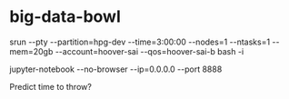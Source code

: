 # big-data-bowl

srun --pty --partition=hpg-dev --time=3:00:00 --nodes=1 --ntasks=1  --mem=20gb --account=hoover-sai --qos=hoover-sai-b bash -i

jupyter-notebook --no-browser --ip=0.0.0.0 --port 8888


Predict time to throw?